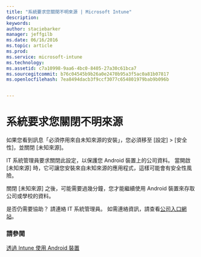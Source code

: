 ```yaml
---
title: "系統要求您關閉不明來源 | Microsoft Intune"
description: 
keywords: 
author: staciebarker
manager: jeffgilb
ms.date: 06/16/2016
ms.topic: article
ms.prod: 
ms.service: microsoft-intune
ms.technology: 
ms.assetid: c7a10998-9aa6-4bc0-8405-27a30c61bca7
ms.sourcegitcommit: b76c04545b9b26a0e2470b95a3f5ac0a81b07817
ms.openlocfilehash: 7ea8494dacb3f9ccf3077c654801979bab9b096b


---
```


# 系統要求您關閉不明來源

如果您看到訊息「必須停用來自未知來源的安裝」，您必須移至 [設定]  >  [安全性]，並關閉 [未知來源]。 

IT 系統管理員要求關閉此設定，以保護您 Android 裝置上的公司資料。 當開啟 [未知來源] 時，它可讓您安裝來自未知來源的應用程式，這樣可能會有安全性風險。

關閉 [未知來源] 之後，可能需要過幾分鐘，您才能繼續使用 Android 裝置來存取公司或學校的資料。

是否仍需要協助？ 請連絡 IT 系統管理員。 如需連絡資訊，請查看[公司入口網站](http://portal.manage.microsoft.com)。

### 請參閱
[透過 Intune 使用 Android 裝置](using-your-android-device-with-intune.md)



<!--HONumber=Jun16_HO3-->


